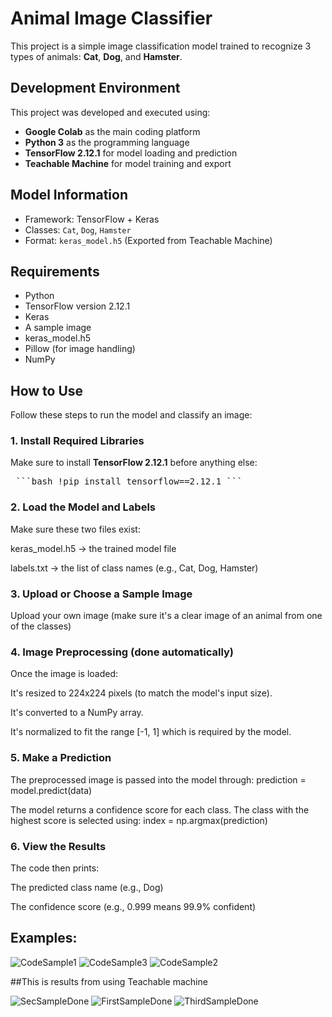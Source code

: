 # Animal Image Classifier

This project is a simple image classification model trained to recognize 3 types of animals: **Cat**, **Dog**, and **Hamster**.

## Development Environment

This project was developed and executed using:

- **Google Colab** as the main coding platform
- **Python 3** as the programming language
- **TensorFlow 2.12.1** for model loading and prediction
- **Teachable Machine** for model training and export

## Model Information
- Framework: TensorFlow + Keras
- Classes: `Cat`, `Dog`, `Hamster`
- Format: `keras_model.h5` (Exported from Teachable Machine)

## Requirements
- Python 
- TensorFlow version 2.12.1
- Keras
- A sample image
- keras_model.h5
- Pillow (for image handling)
- NumPy

## How to Use

Follow these steps to run the model and classify an image:

### 1. Install Required Libraries

Make sure to install **TensorFlow 2.12.1** before anything else:
<pre> ```bash !pip install tensorflow==2.12.1 ``` </pre>

### 2. Load the Model and Labels
Make sure these two files exist:

keras_model.h5 → the trained model file

labels.txt → the list of class names (e.g., Cat, Dog, Hamster)

### 3. Upload or Choose a Sample Image
Upload your own image (make sure it's a clear image of an animal from one of the classes)

### 4. Image Preprocessing (done automatically)
Once the image is loaded:

It's resized to 224x224 pixels (to match the model's input size).

It's converted to a NumPy array.

It's normalized to fit the range [-1, 1] which is required by the model.

### 5. Make a Prediction
The preprocessed image is passed into the model through: 
prediction = model.predict(data)

The model returns a confidence score for each class. The class with the highest score is selected using:
index = np.argmax(prediction)

### 6. View the Results
The code then prints:

The predicted class name (e.g., Dog)

The confidence score (e.g., 0.999 means 99.9% confident)

## Examples: 
![CodeSample1](https://github.com/user-attachments/assets/63d9f823-2ce7-4753-9bb1-adb10041248c)
![CodeSample3](https://github.com/user-attachments/assets/fa287b74-7fa2-4639-a288-f68a8a6ff977)
![CodeSample2](https://github.com/user-attachments/assets/b88bf03d-3747-4cdc-a47e-b2c9e00ed810)

##This is results from using Teachable machine 

![SecSampleDone](https://github.com/user-attachments/assets/bb4631e9-c680-4eda-b53c-44a23b2d783c)
![FirstSampleDone](https://github.com/user-attachments/assets/1512ee3f-9860-4b9b-afc9-fb7e3f50fc3a)
![ThirdSampleDone](https://github.com/user-attachments/assets/80175fd2-f7cc-4fa9-80b1-d9ba5478746b)




